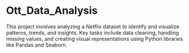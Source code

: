 # Ott_Data_Analysis

This project involves analyzing a Netflix dataset to identify and visualize patterns, trends, and insights. Key tasks include data cleaning, handling missing values, and creating visual representations using Python libraries like Pandas and Seaborn.
